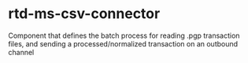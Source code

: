 # rtd-ms-csv-connector
Component that defines the batch process for reading .pgp transaction files, and sending a processed/normalized transaction on an outbound channel
